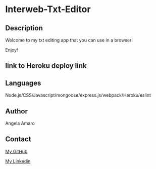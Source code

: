 # Interweb-Txt-Editor

## Description

Welcome to my txt editing app that you can use in a browser!

Enjoy!

## link to Heroku deploy link

## Languages

Node.js/CSS/Javascript/mongoose/express.js/webpack/Heroku/eslint

## Author

Angela Amaro

## Contact

[My GitHub](https://github.com/Angela-Amaro)

[My Linkedin](https://www.linkedin.com/in/angela-amaro-342792204/)
